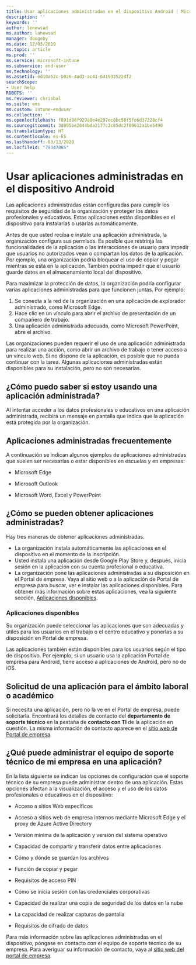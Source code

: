 ```yaml
---
title: Usar aplicaciones administradas en el dispositivo Android | Microsoft Docs
description: ''
keywords: ''
author: lenewsad
ms.author: lanewsad
manager: dougeby
ms.date: 12/03/2019
ms.topic: article
ms.prod: ''
ms.service: microsoft-intune
ms.subservice: end-user
ms.technology: ''
ms.assetid: ed10a62c-b026-4ad3-ac41-641933522df2
searchScope:
- User help
ROBOTS: ''
ms.reviewer: chrisbal
ms.suite: ems
ms.custom: intune-enduser
ms.collection: ''
ms.openlocfilehash: f891d88f929a8e4e297ec8bc58f5fe6d37228cf4
ms.sourcegitcommit: 3d895be2844bda2177c2c85dc2f09612a1be5490
ms.translationtype: HT
ms.contentlocale: es-ES
ms.lasthandoff: 03/13/2020
ms.locfileid: "79347085"
---
```

# <a name="use-managed-apps-on-your-android-device"></a>Usar aplicaciones administradas en el dispositivo Android
Las aplicaciones administradas están configuradas para cumplir los requisitos de seguridad de la organización y proteger los datos profesionales y educativos. Estas aplicaciones están disponibles en el dispositivo para instalarlas o usarlas automáticamente. 

Antes de que usted reciba e instale una aplicación administrada, la organización configura sus permisos. Es posible que restrinja las funcionalidades de la aplicación o las interacciones de usuario para impedir que usuarios no autorizados vean o compartan los datos de la aplicación. Por ejemplo, una organización podría bloquear el uso de copiar y pegar mientras se está en la aplicación. También podría impedir que el usuario guarde datos en el almacenamiento local del dispositivo.

Para maximizar la protección de datos, la organización podría configurar varias aplicaciones administradas para que funcionen juntas. Por ejemplo:
1. Se conecta a la red de la organización en una aplicación de explorador administrado, como Microsoft Edge.
2. Hace clic en un vínculo para abrir el archivo de presentación de un compañero de trabajo.
3. Una aplicación administrada adecuada, como Microsoft PowerPoint, abre el archivo.

Las organizaciones pueden requerir el uso de una aplicación administrada para realizar una acción, como abrir un archivo de trabajo o tener acceso a un vínculo web. Si no dispone de la aplicación, es posible que no pueda continuar con la tarea. Algunas aplicaciones administradas están disponibles para su instalación, pero no son necesarias.

## <a name="how-do-i-know-im-using-a-managed-app"></a>¿Cómo puedo saber si estoy usando una aplicación administrada?
Al intentar acceder a los datos profesionales o educativos en una aplicación administrada, recibirá un mensaje en pantalla que indica que la aplicación está protegida por la organización. 

## <a name="commonly-managed-apps"></a>Aplicaciones administradas frecuentemente  
A continuación se indican algunos ejemplos de aplicaciones administradas que suelen ser necesarias o estar disponibles en escuelas y en empresas:

- Microsoft Edge

- Microsoft Outlook

- Microsoft Word, Excel y PowerPoint

## <a name="how-do-i-get-managed-apps"></a>¿Cómo se pueden obtener aplicaciones administradas?
Hay tres maneras de obtener aplicaciones administradas.  
* La organización instala automáticamente las aplicaciones en el dispositivo en el momento de la inscripción.  
* Usted instala una aplicación desde Google Play Store y, después, inicia sesión en la aplicación con su cuenta profesional o educativa.    
* La organización pone las aplicaciones administradas a su disposición en el Portal de empresa. Vaya al sitio web o a la aplicación de Portal de empresa para buscar, ver e instalar las aplicaciones disponibles. Para obtener más información sobre estas aplicaciones, vea la siguiente sección, [Aplicaciones disponibles](#available-apps).  

### <a name="available-apps"></a>Aplicaciones disponibles   
 Su organización puede seleccionar las aplicaciones que son adecuadas y útiles para los usuarios en el trabajo o el centro educativo y ponerlas a su disposición en Portal de empresa.  

 Las aplicaciones también están disponibles para los usuarios según el tipo de dispositivo. Por ejemplo, si un usuario usa la aplicación Portal de empresa para Android, tiene acceso a aplicaciones de Android, pero no de iOS.   

## <a name="request-an-app-for-work-or-school"></a>Solicitud de una aplicación para el ámbito laboral o académico   
 Si necesita una aplicación, pero no la ve en el Portal de empresa, puede solicitarla. Encontrará los detalles de contacto del **departamento de soporte técnico** en la pestaña de **contacto con TI** de la aplicación en cuestión. La misma información de contacto aparece en el [sitio web de Portal de empresa](https://go.microsoft.com/fwlink/?linkid=2010980).   

## <a name="what-can-my-company-support-manage-in-an-app"></a>¿Qué puede administrar el equipo de soporte técnico de mi empresa en una aplicación?  
En la lista siguiente se indican las opciones de configuración que el soporte técnico de su empresa puede administrar dentro de una aplicación. Estas opciones afectan a la visualización, el acceso y el uso de los datos profesionales o educativos en el dispositivo:

* Acceso a sitios Web específicos  

* Acceso a sitios web de empresa internos mediante Microsoft Edge y el proxy de Azure Active Directory  

* Versión mínima de la aplicación y versión del sistema operativo

* Capacidad de compartir y transferir datos entre aplicaciones  

* Cómo y dónde se guardan los archivos  

* Función de copiar y pegar  

* Requisitos de acceso PIN  

* Cómo se inicia sesión con las credenciales corporativas  

* Capacidad de realizar una copia de seguridad de los datos en la nube  

* La capacidad de realizar capturas de pantalla  

* Requisitos de cifrado de datos  

Para más información sobre las aplicaciones administradas en el dispositivo, póngase en contacto con el equipo de soporte técnico de su empresa. Para averiguar su información de contacto, vaya al [sitio web del portal de empresa](https://go.microsoft.com/fwlink/?linkid=2010980).

